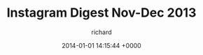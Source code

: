 ---
blog: richard
date: 2014-01-01 14:15:44 +0000
title: "Instagram Digest Nov-Dec 2013"
author: richard
permalink: /photography/instagram/nov-dec-2013/
---
